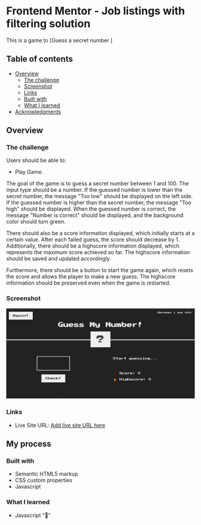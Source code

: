 # Frontend Mentor - Job listings with filtering solution

This is a game to [Guess a secret number ]

## Table of contents

- [Overview](#overview)
  - [The challenge](#the-challenge)
  - [Screenshot](#screenshot)
  - [Links](#links)
  - [Built with](#built-with)
  - [What I learned](#what-i-learned)
- [Acknowledgments](#acknowledgments)

## Overview

### The challenge

Users should be able to:

- Play Game.

The goal of the game is to guess a secret number between 1 and 100. The input type should be a number. If the guessed number is lower than the secret number, the message "Too low" should be displayed on the left side. If the guessed number is higher than the secret number, the message "Too high" should be displayed. When the guessed number is correct, the message "Number is correct" should be displayed, and the background color should turn green.

There should also be a score information displayed, which initially starts at a certain value. After each failed guess, the score should decrease by 1. Additionally, there should be a highscore information displayed, which represents the maximum score achieved so far. The highscore information should be saved and updated accordingly.

Furthermore, there should be a button to start the game again, which resets the score and allows the player to make a new guess. The highscore information should be preserved even when the game is restarted.

### Screenshot

![](./screenshot.png)

### Links

- Live Site URL: [Add live site URL here](https://shorenatsiklauri.github.io/guess-number-assignment/)

## My process

### Built with

- Semantic HTML5 markup
- CSS custom properties
- Javascript

### What I learned

- Javascript "🎉"
